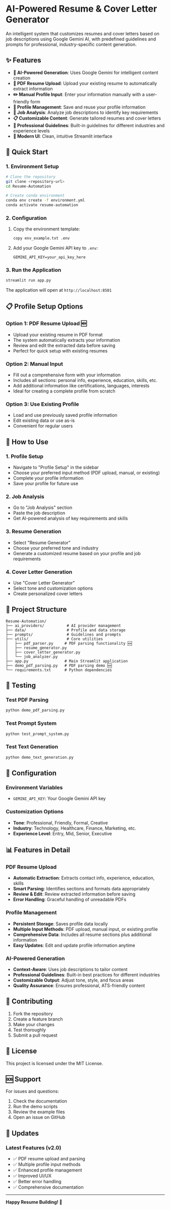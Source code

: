 # AI-Powered Resume & Cover Letter Generator

An intelligent system that customizes resumes and cover letters based on job descriptions using Google Gemini AI, with predefined guidelines and prompts for professional, industry-specific content generation.

## ✨ Features

- **🤖 AI-Powered Generation**: Uses Google Gemini for intelligent content creation
- **📄 PDF Resume Upload**: Upload your existing resume to automatically extract information
- **✏️ Manual Profile Input**: Enter your information manually with a user-friendly form
- **📝 Profile Management**: Save and reuse your profile information
- **🎯 Job Analysis**: Analyze job descriptions to identify key requirements
- **📋 Customizable Content**: Generate tailored resumes and cover letters
- **🎨 Professional Guidelines**: Built-in guidelines for different industries and experience levels
- **📱 Modern UI**: Clean, intuitive Streamlit interface

## 🚀 Quick Start

### 1. Environment Setup

```bash
# Clone the repository
git clone <repository-url>
cd Resume-Automation

# Create conda environment
conda env create -f environment.yml
conda activate resume-automation
```

### 2. Configuration

1. Copy the environment template:
   ```bash
   copy env_example.txt .env
   ```

2. Add your Google Gemini API key to `.env`:
   ```
   GEMINI_API_KEY=your_api_key_here
   ```

### 3. Run the Application

```bash
streamlit run app.py
```

The application will open at `http://localhost:8501`

## 📋 Profile Setup Options

### Option 1: PDF Resume Upload 🆕
- Upload your existing resume in PDF format
- The system automatically extracts your information
- Review and edit the extracted data before saving
- Perfect for quick setup with existing resumes

### Option 2: Manual Input
- Fill out a comprehensive form with your information
- Includes all sections: personal info, experience, education, skills, etc.
- Add additional information like certifications, languages, interests
- Ideal for creating a complete profile from scratch

### Option 3: Use Existing Profile
- Load and use previously saved profile information
- Edit existing data or use as-is
- Convenient for regular users

## 🎯 How to Use

### 1. Profile Setup
- Navigate to "Profile Setup" in the sidebar
- Choose your preferred input method (PDF upload, manual, or existing)
- Complete your profile information
- Save your profile for future use

### 2. Job Analysis
- Go to "Job Analysis" section
- Paste the job description
- Get AI-powered analysis of key requirements and skills

### 3. Resume Generation
- Select "Resume Generator"
- Choose your preferred tone and industry
- Generate a customized resume based on your profile and job requirements

### 4. Cover Letter Generation
- Use "Cover Letter Generator"
- Select tone and customization options
- Create personalized cover letters

## 📁 Project Structure

```
Resume-Automation/
├── ai_providers/          # AI provider management
├── data/                  # Profile and data storage
├── prompts/               # Guidelines and prompts
├── utils/                 # Core utilities
│   ├── pdf_parser.py     # PDF parsing functionality 🆕
│   ├── resume_generator.py
│   ├── cover_letter_generator.py
│   └── job_analyzer.py
├── app.py                # Main Streamlit application
├── demo_pdf_parsing.py   # PDF parsing demo 🆕
└── requirements.txt      # Python dependencies
```

## 🧪 Testing

### Test PDF Parsing
```bash
python demo_pdf_parsing.py
```

### Test Prompt System
```bash
python test_prompt_system.py
```

### Test Text Generation
```bash
python demo_text_generation.py
```

## 🔧 Configuration

### Environment Variables
- `GEMINI_API_KEY`: Your Google Gemini API key

### Customization Options
- **Tone**: Professional, Friendly, Formal, Creative
- **Industry**: Technology, Healthcare, Finance, Marketing, etc.
- **Experience Level**: Entry, Mid, Senior, Executive

## 📊 Features in Detail

### PDF Resume Upload
- **Automatic Extraction**: Extracts contact info, experience, education, skills
- **Smart Parsing**: Identifies sections and formats data appropriately
- **Review & Edit**: Review extracted information before saving
- **Error Handling**: Graceful handling of unreadable PDFs

### Profile Management
- **Persistent Storage**: Saves profile data locally
- **Multiple Input Methods**: PDF upload, manual input, or existing profile
- **Comprehensive Data**: Includes all resume sections plus additional information
- **Easy Updates**: Edit and update profile information anytime

### AI-Powered Generation
- **Context-Aware**: Uses job descriptions to tailor content
- **Professional Guidelines**: Built-in best practices for different industries
- **Customizable Output**: Adjust tone, style, and focus areas
- **Quality Assurance**: Ensures professional, ATS-friendly content

## 🤝 Contributing

1. Fork the repository
2. Create a feature branch
3. Make your changes
4. Test thoroughly
5. Submit a pull request

## 📝 License

This project is licensed under the MIT License.

## 🆘 Support

For issues and questions:
1. Check the documentation
2. Run the demo scripts
3. Review the example files
4. Open an issue on GitHub

## 🔄 Updates

### Latest Features (v2.0)
- ✅ PDF resume upload and parsing
- ✅ Multiple profile input methods
- ✅ Enhanced profile management
- ✅ Improved UI/UX
- ✅ Better error handling
- ✅ Comprehensive documentation

---

**Happy Resume Building! 🚀** 